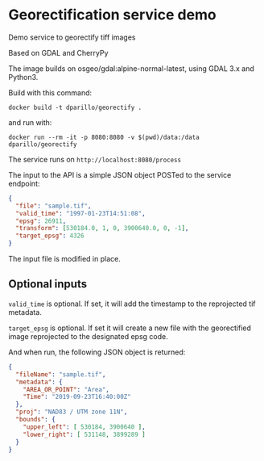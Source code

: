 # Georectification service demo
Demo service to georectify tiff images

Based on GDAL and CherryPy

The image builds on osgeo/gdal:alpine-normal-latest,
using GDAL 3.x and Python3.

Build with this command:    
```
docker build -t dparillo/georectify .
```

and run with:   
```
docker run --rm -it -p 8080:8080 -v $(pwd)/data:/data dparillo/georectify
```

The service runs on `http://localhost:8080/process`

The input to the API is a simple JSON object POSTed to the service endpoint:


```json
{
  "file": "sample.tif",
  "valid_time": "1997-01-23T14:51:08",
  "epsg": 26911,
  "transform": [530184.0, 1, 0, 3900640.0, 0, -1],
  "target_epsg": 4326
}
```

The input file is modified in place.

## Optional inputs

`valid_time` is optional.
If set, it will add the timestamp to the reprojected tif metadata.

`target_epsg` is optional.
If set it will create a new file with the georectified image
reprojected to the designated epsg code.


And when run, the following JSON object is returned:

```json
{
  "fileName": "sample.tif",
  "metadata": {
    "AREA_OR_POINT": "Area",
    "Time": "2019-09-23T16:40:00Z"
  },
  "proj": "NAD83 / UTM zone 11N",
  "bounds": {
    "upper_left": [ 530184, 3900640 ],
    "lower_right": [ 531148, 3899289 ]
  }
}
```


